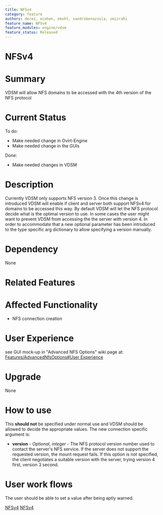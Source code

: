 ```yaml
---
title: NFSv4
category: feature
authors: derez, ecohen, ekohl, sandrobonazzola, smizrahi
feature_name: NFSv4
feature_modules: engine/vdsm
feature_status: Released
---
```


# NFSv4

# Summary

VDSM will allow NFS domains to be accessed with the 4th version of the NFS protocol

# Current Status

To do:

*   Make needed change in Ovirt-Engine
*   Make needed change in the GUIs

Done:

*   Make needed changes in VDSM

# Description

Currently VDSM only supports NFS version 3. Once this change is introduced VDSM will enable if client and server both support NFSv4 for domains to be accessed this way. By default VDSM will let the NFS protocol decide what is the optimal version to use. In some cases the user might want to prevent VDSM from accessing the the server with version 4. In order to accommodate that a new optional parameter has been introduced to the type specific arg dictionary to allow specifying a version manually.

# Dependency

None

# Related Features

# Affected Functionality

*   NFS connection creation

# User Experience

see GUI mock-up in "Advanced NFS Options" wiki page at: [Features/AdvancedNfsOptions#User Experience](/develop/release-management/features/storage/advancednfsoptions/#user-experience)

# Upgrade

None

# How to use

This **should not** be specified under normal use and VDSM should be allowed to decide the appropriate values. The new connection specific argument is:

*   **version** - *Optional*, *integer* - The NFS protocol version number used to contact the server's NFS service. If the server does not support the requested version, the mount request fails. If this option is not specified, the client negotiates a suitable version with the server, trying version 4 first, version 3 second.

# User work flows

The user should be able to set a value after being aptly warned.

[NFSv4](/develop/release-management/features/) [NFSv4](/develop/release-management/releases/3.3/feature/)
